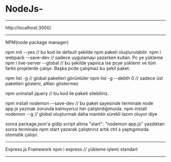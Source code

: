 # NodeJs-
----------------------------------------------

http://localhost:3000/

----------------------------------------------

NPM(node package manager)

npm init --yes               // bu kod ile default şekilde npm paketi oluşturulabilir. 
npm i webpack --save-dev     // sadece uygulamayı yazarken kullan. Pc ye yükleme
npm i live-server --global   // bu şekilde yapınca ise pcye yüklenir ve tüm farklı projelerde çalışır. Başka pcde çalışmaz bu şekil paket.

npm list -g  		   // global paketleri görüntüler
npm list -g --debth 0  // sadece üst paketleri gösterir, altları göstermez

npm uninstall jquery  // bu kod ile paketi silebiliriz.


npm install nodemon --save-dev      // bu paket sayesinde terminale node app.js yazmak zorunda kalmıyoruz her çalıştırdığımızda.
npm install nodemon --g             // global oluşturmak daha mantıklı sürekli lazım oluyor diye	

sonra package.json'a gidip script altına "start": "nodemon app.js" yazdıktan sonra terminale npm start yazarak çalıştırırız
artık ctrl s yaptıgımızda otomatik çalışır.

----------------------------------------------

Express.js Framework
npm i express  // yükleme işlemi standart 


----------------------------------------------
